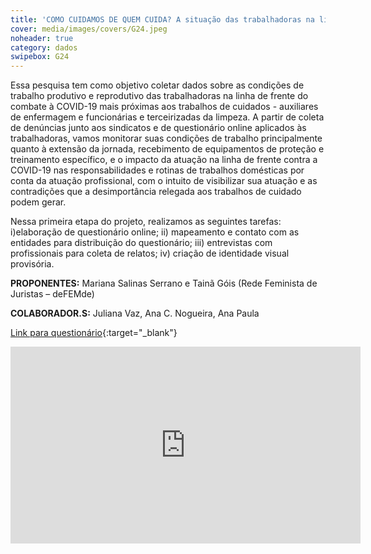 ```yaml
---
title: 'COMO CUIDAMOS DE QUEM CUIDA? A situação das trabalhadoras na linha de frente do combate à Covid-19 na cidade de São Paulo'
cover: media/images/covers/G24.jpeg
noheader: true
category: dados
swipebox: G24
---
```

  
Essa pesquisa tem como objetivo coletar dados sobre as condições de trabalho produtivo e reprodutivo das trabalhadoras na linha de frente do combate à COVID-19 mais próximas aos trabalhos de cuidados - auxiliares de enfermagem e funcionárias e terceirizadas da limpeza. A partir de coleta de denúncias junto aos sindicatos e de questionário online aplicados às trabalhadoras, vamos monitorar suas condições de trabalho principalmente quanto à extensão da jornada, recebimento de
equipamentos de proteção e treinamento específico, e o impacto da atuação na linha de frente contra a COVID-19 nas responsabilidades e rotinas de trabalhos domésticas por conta da atuação profissional, com o intuito de visibilizar sua atuação e as contradições que a desimportância relegada aos trabalhos de cuidado podem gerar.
  
Nessa primeira etapa do projeto, realizamos as seguintes tarefas: 
i)elaboração de questionário online; 
ii) mapeamento e contato com as
entidades para distribuição do questionário; 
iii) entrevistas com profissionais para coleta de relatos; 
iv) criação de identidade visual provisória. 
  
**PROPONENTES:**
Mariana Salinas Serrano e Tainã Góis (Rede Feminista de Juristas – deFEMde)
  
**COLABORADOR.S:** Juliana Vaz, Ana C. Nogueira, Ana Paula 
  

[Link para questionário](https://www.questionpro.com/t/AQcXSZhN1n){:target="_blank"}

<div class="video-wrapper video-wrapper-16x9">
<iframe width="560" height="315" src="https://www.youtube.com/embed/8GlSCG3M7lA" frameborder="0" allow="accelerometer; autoplay; encrypted-media; gyroscope; picture-in-picture" allowfullscreen></iframe>
</div>
